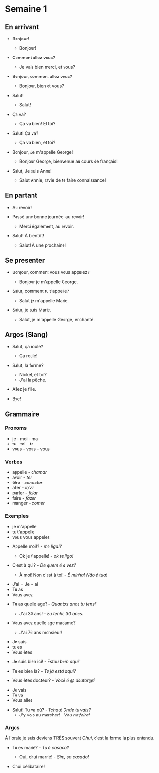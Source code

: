 

# Semaine 1

## En arrivant

- Bonjour!
  - Bonjour!

- Comment allez vous?
  - Je vais bien merci, et vous?

- Bonjour, comment allez vous?
  - Bonjour, bien et vous?
  
- Salut!
  - Salut!

- Ça va?
  - Ça va bien! Et toi?

- Salut! Ça va?
  - Ça va bien, et toi?
  
- Bonjour, Je m'appelle George!
  - Bonjour George, bienvenue au cours de français!

- Salut, Je suis Anne!
  - Salut Annie, ravie de te faire connaissance!

## En partant

- Au revoir!

- Passé une bonne journée, au revoir!
  - Merci également, au revoir.

- Salut! À bientôt!
  - Salut! À une prochaine!


## Se presenter

- Bonjour, comment vous vous appelez?
  - Bonjour je m'appelle George.

- Salut, comment tu t'appelle?
  - Salut je m'appelle Marie.

- Salut, je suis Marie.
  - Salut, je m'appelle George, enchanté.

## Argos (Slang)

- Salut, ça roule?
  - Ça roule!

- Salut, la forme?
  - Nickel, et toi?
  - J'ai la pêche.

- Allez je fille.

- Bye!  
  
## Grammaire

### Pronoms

* je - moi - ma
* tu - toi - te
* vous - vous - vous

### Verbes

* appelle - *chamar*
* avoir - *ter*
* être - *ser/estar*
* aller - *ir/vir*
* parler - *falar*
* faire - *fazer*
* manger - *comer*

### Exemples

* je m'appelle
* tu t'appelle
* vous vous appelez

- Appelle moi!? - *me liga!?*
  - Ok je t'appelle! - *ok te ligo!*

- C'est à qui? - *De quem é a vez?*
  - À moi! Non c'est à toi! - *É minha! Não é tua!*

* J'ai = Je + ai
* Tu as
* Vous avez

- Tu as quelle age? - *Quantos anos tu tens?*
  - J'ai 30 ans! - *Eu tenho 30 anos.*

- Vous avez quelle age madame?
  - J'ai 76 ans monsieur!

* Je suis
* tu es
* Vous êtes

- Je suis bien ici! - *Estou bem aqui!*

- Tu es bien là? - *Tu já está aqui?*

- Vous êtes docteur? - *Você é @ doutor@?*

* Je vais
* Tu va
* Vous allez

- Salut! Tu va où? - *Tchau! Onde tu vais?*
  - J'y vais au marcher! - *Vou na feira!*


### Argos

À l'orale je suis deviens TRÈS souvent *Chui*, c'est 
la forme la plus entendu.

- Tu es marié? - *Tu é casado?*
  - Oui, chui marrié! - *Sim, so casado!*

- Chui célibataire!
